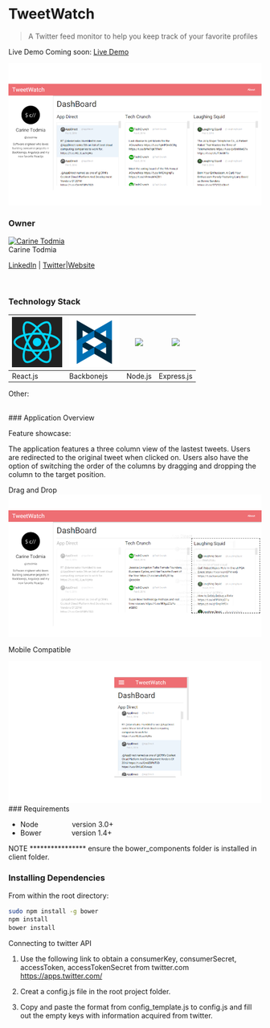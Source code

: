# TweetWatch

> A Twitter feed monitor to help you keep track of your favorite profiles

Live Demo Coming soon: [Live Demo](https://tweetwatcher.herokuapp.com/)

<img src="client/img/homeview.png">

### Owner

[![Carine Todmia](https://avatars0.githubusercontent.com/u/9440923?v=3&s=70)](https://github.com/ctodmia) <br>Carine Todmia

[LinkedIn](https://www.linkedin.com/in/carinetodmia) | [Twitter](https://twitter.com/cinfinitymedia)|[Website](http://carinetodmia.com)


<br>

### Technology Stack

<img width="100px" height="100px" src="client/img/react.png"> |  <img width="100px" height="100px" src="client/img/backbone.png">|<img src="http://i.imgur.com/hi6gCzf.png">|<img src="http://i.imgur.com/jK9PTgu.png">
--- | --- | --- | --- |
React.js | Backbonejs| Node.js|Express.js

Other:


<br>
### Application Overview

Feature showcase: 

The application features a three column view of the lastest tweets. Users are redirected to the original tweet when clicked on. Users also have the option of switching the order of the columns by dragging and dropping the column to the target position. 

Drag and Drop
<img src="client/img/dragshot.png">

Mobile Compatible

<img src="client/img/mobileview.png">

<br>
### Requirements

- Node    &ensp;&ensp;&ensp;&ensp;&ensp;&ensp;&ensp;&ensp;&ensp;version 3.0+
- Bower   &ensp;&ensp;&ensp;&ensp;&ensp;&ensp;&ensp;&ensp;version 1.4+

NOTE **************** ensure the bower_components folder is installed in client folder.

### Installing Dependencies

From within the root directory:

```sh
sudo npm install -g bower
npm install
bower install
```
Connecting to twitter API

1. Use the following link to obtain a consumerKey, consumerSecret, accessToken, accessTokenSecret from twitter.com
https://apps.twitter.com/

2. Creat a config.js file in the root project folder.

3. Copy and paste the format from config_template.js to config.js and fill out the empty keys with information acquired from twitter. 
